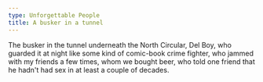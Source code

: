 ```yaml
---
type: Unforgettable People
title: A busker in a tunnel
---
```


The busker in the tunnel underneath the North Circular, Del Boy, who guarded it at night like some kind of comic-book crime fighter, who jammed with my friends a few times, whom we bought beer, who told one friend that he hadn't had sex in at least a couple of decades. 
